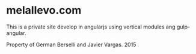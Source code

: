 # melallevo.com

This is a private site develop in angularjs using vertical modules ang gulp-angular.


Property of German Berselli and Javier Vargas.
2015